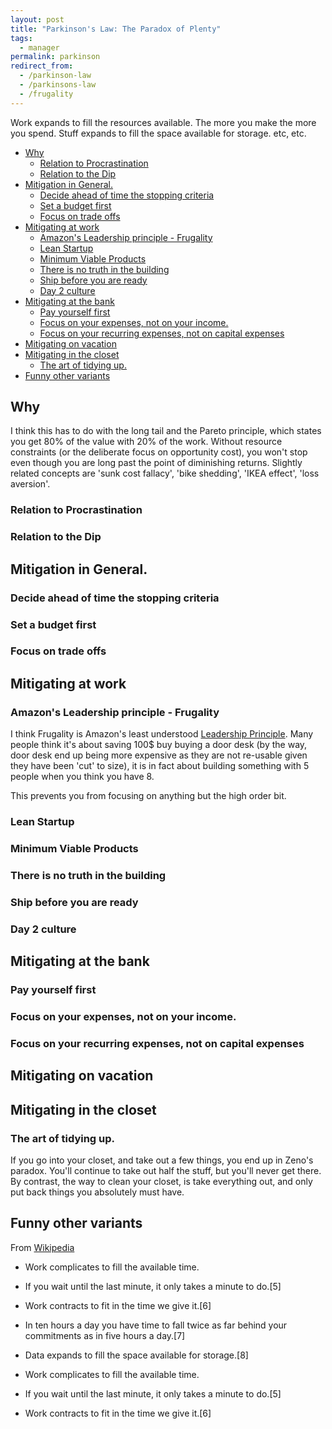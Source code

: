 ```yaml
---
layout: post
title: "Parkinson's Law: The Paradox of Plenty"
tags:
  - manager
permalink: parkinson
redirect_from:
  - /parkinson-law
  - /parkinsons-law
  - /frugality
---
```


Work expands to fill the resources available. The more you make the more you spend. Stuff expands to fill the space available for storage. etc, etc.

<!-- prettier-ignore-start -->
<!-- vim-markdown-toc GFM -->

- [Why](#why)
    - [Relation to Procrastination](#relation-to-procrastination)
    - [Relation to the Dip](#relation-to-the-dip)
- [Mitigation in General.](#mitigation-in-general)
    - [Decide ahead of time the stopping criteria](#decide-ahead-of-time-the-stopping-criteria)
    - [Set a budget first](#set-a-budget-first)
    - [Focus on trade offs](#focus-on-trade-offs)
- [Mitigating at work](#mitigating-at-work)
    - [Amazon's Leadership principle - Frugality](#amazons-leadership-principle---frugality)
    - [Lean Startup](#lean-startup)
    - [Minimum Viable Products](#minimum-viable-products)
    - [There is no truth in the building](#there-is-no-truth-in-the-building)
    - [Ship before you are ready](#ship-before-you-are-ready)
    - [Day 2 culture](#day-2-culture)
- [Mitigating at the bank](#mitigating-at-the-bank)
    - [Pay yourself first](#pay-yourself-first)
    - [Focus on your expenses, not on your income.](#focus-on-your-expenses-not-on-your-income)
    - [Focus on your recurring expenses, not on capital expenses](#focus-on-your-recurring-expenses-not-on-capital-expenses)
- [Mitigating on vacation](#mitigating-on-vacation)
- [Mitigating in the closet](#mitigating-in-the-closet)
    - [The art of tidying up.](#the-art-of-tidying-up)
- [Funny other variants](#funny-other-variants)

<!-- vim-markdown-toc -->
<!-- prettier-ignore-end -->

## Why

I think this has to do with the long tail and the Pareto principle, which states you get 80% of the value with 20% of the work. Without resource constraints (or the deliberate focus on opportunity cost), you won't stop even though you are long past the point of diminishing returns. Slightly related concepts are 'sunk cost fallacy', 'bike shedding', 'IKEA effect', 'loss aversion'.

### Relation to Procrastination

### Relation to the Dip

## Mitigation in General.

### Decide ahead of time the stopping criteria

### Set a budget first

### Focus on trade offs

## Mitigating at work

### Amazon's Leadership principle - Frugality

I think Frugality is Amazon's least understood [Leadership Principle](/amazon). Many people think it's about saving 100\$ buy buying a door desk (by the way, door desk end up being more expensive as they are not re-usable given they have been 'cut' to size), it is in fact about building something with 5 people when you think you have 8.

This prevents you from focusing on anything but the high order bit.

### Lean Startup

### Minimum Viable Products

### There is no truth in the building

### Ship before you are ready

### Day 2 culture

## Mitigating at the bank

### Pay yourself first

### Focus on your expenses, not on your income.

### Focus on your recurring expenses, not on capital expenses

## Mitigating on vacation

## Mitigating in the closet

### The art of tidying up.

If you go into your closet, and take out a few things, you end up in Zeno's paradox. You'll continue to take out half the stuff, but you'll never get there. By contrast, the way to clean your closet, is take everything out, and only put back things you absolutely must have.

## Funny other variants

From [Wikipedia](https://en.wikipedia.org/wiki/Parkinson's_law?wprov=sfti1)

- Work complicates to fill the available time.
- If you wait until the last minute, it only takes a minute to do.[5]
- Work contracts to fit in the time we give it.[6]
- In ten hours a day you have time to fall twice as far behind your commitments as in five hours a day.[7]
- Data expands to fill the space available for storage.[8]
- Work complicates to fill the available time.
- If you wait until the last minute, it only takes a minute to do.[5]

- Work contracts to fit in the time we give it.[6]
